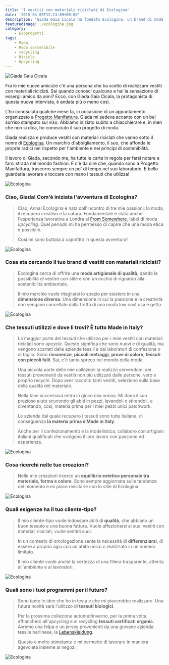 ```yaml
---
title: 'I vestiti con materiali riciclati di Ecologina'
date: '2015-04-09T12:13:09+00:00'
description: 'Giada Gaia Cicala ha fondato Ecologina, un brand di moda che realizza vestiti con materiali riciclati in  un'ottica di recupero e di sostenibilità ambientale.'
featuredImage: ./ecologina.jpg
category:
    - Ecoprogetti
tags:
    - Moda
    - Moda sostenibile
    - recycling
    - Riciclo
    - Upcycling
---
```



![Giada Gaia Cicala](./vestiti-giada-0068.jpg)

Fra le mie nuove amicizie c'è una persona che ha scelto di realizzare vestiti con materiali riciclati.
Sai quando conosci qualcuno e hai la sensazione di essergli amico da anni? Ecco, con Giada Gaia Cicala, la protagonista di questa nuova intervista, è andata più o meno così.

L'ho conosciuta qualche mese fa, in occasione di un appuntamento organizzato a [Progetto Manifattura](http://www.progettomanifattura.it).
Giada mi sedeva accanto con un bel sorriso stampato sul viso. Abbiamo iniziato subito a chiacchierare e, in men che non si dica, ho conosciuto il suo progetto di moda.

Giada realizza e produce vestiti con materiali riciclati che vanno sotto il nome di [Ecologina](http://www.ecologina.it). Un marchio d'abbigliamento, il suo, che affonda le proprie radici nel rispetto per l'ambiente e nei principi di sostenibilità.

Il lavoro di Giada, secondo me, ha tutte le carte in regola per farsi notare e farsi strada nel mondo fashion. E c'è da dire che, quando sono a Progetto Manifattura, trascorro sempre un po' di tempo nel suo laboratorio.
È bello guardarla lavorare e toccare con mano i tessuti che utilizza!

![Ecologina](./ecologina-8.jpg)

### Ciao, Giada! Com'è iniziata l'avventura di Ecologina?

> Ciao, Anna! Ecologina è nata dall'incontro di tre mie passioni: la moda, il recupero creativo e la natura. Fondamentale è stata anche l'esperienza lavorativa a Londra al [From Somewhere](http://fromsomewhere.co.uk), label di moda *upcycling*. Quel periodo mi ha permesso di capire che una moda etica è possibile.
>
> Così mi sono buttata a capofitto in questa avventura!

![Ecologina](./ecologina-1.jpg)

### Cosa sta cercando il tuo brand di vestiti con materiali riciclati?

> Ecologina cerca di offrire una **moda artigianale di qualità**, dando la possibilità di vestire con stile e con un occhio di riguardo alla sostenibilità ambientale.
>
> Il mio marchio vuole ritagliarsi lo spazio per esistere in una **dimensione diversa**. Una dimensione in cui la passione e la creatività non vengano cancellate dalla fretta di una moda low cost usa e getta.

![Ecologina](./ecologina-2.jpg)

### Che tessuti utilizzi e dove li trovi? È tutto Made in Italy?

> La maggior parte dei tessuti che utilizzo per i miei vestiti con materiali riciclati sono *upcycle*. Questo significa che sono nuovi e di qualità, ma vengono scartati dalle aziende tessili e dai laboratori di confezione o di taglio. Sono **rimanenze**, **piccoli metraggi**, **prove di colore**, **tessuti con piccoli falli**. Sai, c'è tanto spreco nel mondo della moda.
>
> Una piccola parte delle mie collezioni la realizzo servendomi dei tessuti provenienti da vestiti non più utilizzati dalle persone, vero e proprio *recycle*. Dopo aver raccolto tanti vestiti, seleziono sulla base della qualità del materiale.
>
> Nella fase successiva entra in gioco mia nonna. Mi dona il suo prezioso aiuto scucendo gli abiti in pezzi, lavandoli e stirandoli, e diventando, così, materia prima per i miei pezzi unici patchwork.
>
> Le aziende dal quale recupero i tessuti sono tutte italiane, di conseguenza **la materia prima è Made in Italy**.
>
> Anche per il confezionamento e la modellistica, collaboro con artigiani italiani qualificati che svolgono il loro lavoro con passione ed esperienza.

![Ecologina](./ecologina-3.jpg)

### Cosa ricerchi nelle tue creazioni?

> Nelle mie creazioni ricerco un **equilibrio estetico personale tra materiale, forma e colore**. Sono sempre aggiornata sulle tendenze del momento e mi piace rivisitarle con lo stile di Ecologina.

![Ecologina](./ecologina-4.jpg)

### Quali esigenze ha il tuo cliente-tipo?

> Il mio cliente-tipo vuole indossare abiti di **qualità**, che abbiano un buon tessuto e una buona fattura. Vuole affezionarsi ai suoi vestiti con materiali riciclati, vuole sentirli suoi.
>
> In un contesto di omologazione sente la necessità di **differenziarsi**, di essere a proprio agio con un abito unico o realizzato in un numero limitato.
>
> Il mio cliente vuole anche la certezza di una filiera trasparente, attenta all'ambiente e ai lavoratori.

![Ecologina](./ecologina-5.jpg)

### Quali sono i tuoi programmi per il futuro?

> Sono tante le idee che ho in testa e che mi piacerebbe realizzare. Una futura novità sarà l'utilizzo di **tessuti biologici**.
>
> Per la prossima collezione autunno/inverno, per la prima volta, affiancherò all'upcycling e al recycling **tessuti certificati organic**. Avremo una felpa e un jersey provenienti da una giovane azienda tessile berlinese, la [Lebenskleidung](http://www.lebenskleidung.com).
>
> Questo è molto stimolante e mi permette di lavorare in maniera agevolata insieme ai negozi.

![Ecologina](./ecologina-6.jpg)
